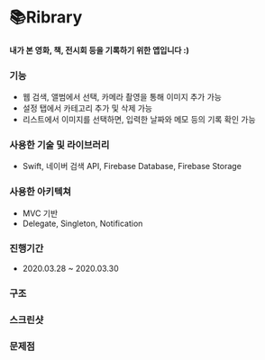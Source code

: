 # 📚Ribrary

#### 내가 본 영화, 책, 전시회 등을 기록하기 위한 앱입니다 :)    


### 기능

- 웹 검색, 앨범에서 선택, 카메라 촬영을 통해 이미지 추가 가능
- 설정 탭에서 카테고리 추가 및 삭제 가능
- 리스트에서 이미지를 선택하면, 입력한 날짜와 메모 등의 기록 확인 가능

### 사용한 기술 및 라이브러리

- Swift, 네이버 검색 API, Firebase Database, Firebase Storage

### 사용한 아키텍쳐

- MVC 기반
- Delegate, Singleton, Notification 

### 진행기간
- 2020.03.28 ~ 2020.03.30

### 구조

### 스크린샷

### 문제점
